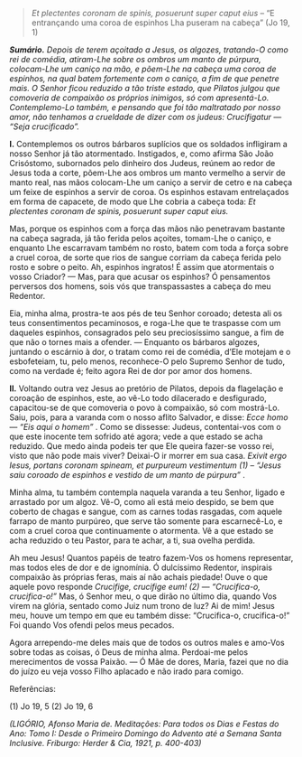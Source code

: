 > *Et plectentes coronam de spinis, posuerunt super caput eius* – “E entrançando uma coroa de espinhos Lha puseram na cabeça” (Jo 19, 1)

***Sumário.** Depois de terem açoitado a Jesus, os algozes, tratando-O como rei de comédia, atiram-Lhe sobre os ombros um manto de púrpura, colocam-Lhe um caniço na mão, e põem-Lhe na cabeça uma coroa de espinhos, na qual batem fortemente com o caniço, a fim de que penetre mais. O Senhor ficou reduzido a tão triste estado, que Pilatos julgou que comoveria de compaixão os próprios inimigos, só com apresentá-Lo. Contemplemo-Lo também, e pensando que foi tão maltratado por nosso amor, não tenhamos a crueldade de dizer com os judeus: Crucifigatur — “Seja crucificado”.*

**I.** Contemplemos os outros bárbaros suplícios que os soldados infligiram a nosso Senhor já tão atormentado. Instigados, e, como afirma São João Crisóstomo, subornados pelo dinheiro dos Judeus, reúnem ao redor de Jesus toda a corte, põem-Lhe aos ombros um manto vermelho a servir de manto real, nas mãos colocam-Lhe um caniço a servir de cetro e na cabeça um feixe de espinhos a servir de coroa. Os espinhos estavam entrelaçados em forma de capacete, de modo que Lhe cobria a cabeça toda: *Et plectentes coronam de spinis, posuerunt super caput eius.*

Mas, porque os espinhos com a força das mãos não penetravam bastante na cabeça sagrada, já tão ferida pelos açoites, tomam-Lhe o caniço, e enquanto Lhe escarravam também no rosto, batem com toda a força sobre a cruel coroa, de sorte que rios de sangue corriam da cabeça ferida pelo rosto e sobre o peito. Ah, espinhos ingratos! É assim que atormentais o vosso Criador? — Mas, para que acusar os espinhos? Ó pensamentos perversos dos homens, sois vós que transpassastes a cabeça do meu Redentor.

Eia, minha alma, prostra-te aos pés de teu Senhor coroado; detesta ali os teus consentimentos pecaminosos, e roga-Lhe que te traspasse com um daqueles espinhos, consagrados pelo seu preciosíssimo sangue, a fim de que não o tornes mais a ofender. — Enquanto os bárbaros algozes, juntando o escárnio à dor, o tratam como rei de comédia, d’Ele motejam e o esbofeteiam, tu, pelo menos, reconhece-O pelo Supremo Senhor de tudo, como na verdade é; feito agora Rei de dor por amor dos homens.

**II.** Voltando outra vez Jesus ao pretório de Pilatos, depois da flagelação e coroação de espinhos, este, ao vê-Lo todo dilacerado e desfigurado, capacitou-se de que comoveria o povo à compaixão, só com mostrá-Lo. Saiu, pois, para a varanda com o nosso aflito Salvador, e disse: *Ecce homo — “Eis aqui o homem”* . Como se dissesse: Judeus, contentai-vos com o que este inocente tem sofrido até agora; vede a que estado se acha reduzido. Que medo ainda podeis ter que Ele queira fazer-se vosso rei, visto que não pode mais viver? Deixai-O ir morrer em sua casa. *Exivit ergo Iesus, portans coronam spineam, et purpureum vestimentum (1) – “Jesus saiu coroado de espinhos e vestido de um manto de púrpura”* .

Minha alma, tu também contempla naquela varanda a teu Senhor, ligado e arrastado por um algoz. Vê-O, como ali está meio despido, se bem que coberto de chagas e sangue, com as carnes todas rasgadas, com aquele farrapo de manto purpúreo, que serve tão somente para escarnecê-Lo, e com a cruel coroa que continuamente o atormenta. Vê a que estado se acha reduzido o teu Pastor, para te achar, a ti, sua ovelha perdida.

Ah meu Jesus! Quantos papéis de teatro fazem-Vos os homens representar, mas todos eles de dor e de ignomínia. Ó dulcíssimo Redentor, inspirais compaixão às próprias feras, mais aí não achais piedade! Ouve o que aquele povo responde *Crucifige, crucifige eum! (2) — “Crucifica-o, crucifica-o!”* Mas, ó Senhor meu, o que dirão no último dia, quando Vos virem na glória, sentado como Juiz num trono de luz? Ai de mim! Jesus meu, houve um tempo em que eu também disse: “Crucifica-o, crucifica-o!” Foi quando Vos ofendi pelos meus pecados.

Agora arrependo-me deles mais que de todos os outros males e amo-Vos sobre todas as coisas, ó Deus de minha alma. Perdoai-me pelos merecimentos de vossa Paixão. — Ó Mãe de dores, Maria, fazei que no dia do juízo eu veja vosso Filho aplacado e não irado para comigo.

Referências:

\(1\) Jo 19, 5 (2) Jo 19, 6

*(LIGÓRIO, Afonso Maria de. Meditações: Para todos os Dias e Festas do Ano: Tomo I: Desde o Primeiro Domingo do Advento até a Semana Santa Inclusive. Friburgo: Herder & Cia, 1921, p. 400-403)*
